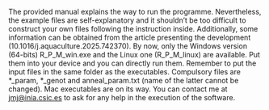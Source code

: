 The provided manual explains the way to run the programme. Nevertheless, the example files are self-explanatory and it shouldn’t be too difficult to construct your own files following the instruction inside. Additionally, some information can be obtained from the article presenting the development (10.1016/j.aquaculture.2025.742370).
By now, only the Windows version (64-bits) R_P_M_win.exe and the Linux one (R_P_M_linux) are available. Put them into your device and you can directly run them. Remember to put the input files in the same folder as the executables. Compulsory files are *_param, *_genot and anneal_param.txt (name of the latter cannot be changed). Mac executables are on its way. 
You can contact me at jmj@inia.csic.es to ask for any help in the execution of the software.
